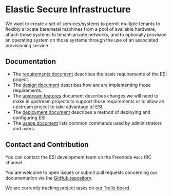 # Elastic Secure Infrastructure

We want to create a set of services/systems to permit multiple tenants to flexibly allocate baremetal machines from a pool of available hardware, attach those systems to tenant-private networks, and to optionally provision an operating system on those systems through the use of an associated provisioning service.

## Documentation

- The [requirements document][reqs] describes the basic requirements of the ESI project.
- The [design document][design] describes how are are implementing those requirements.
- The [upstream features][upstream] document describes changes we will need to make in upstream projects to support those requirements or to allow an upstream project to take advantage of ESI.
- The [deployment document][deployment] describes a method of deploying and configuring ESI.
- The [usage document][usage] lists common commands used by administrators and users.

[design]: docs/esi-design.md
[reqs]: docs/esi-requirements.md
[upstream]: docs/upstream-features.md
[deployment]: docs/deployment.md
[usage]: docs/usage.md

## Contact and Contribution

You can contact the ESI development team on the Freenode `#moc` IRC channel.

You are welcome to open issues or submit pull requests concerning our documentation via the [GitHub repository][gh].

We are currently tracking project tasks on [our Trello board][trello].

[gh]: https://github.com/CCI-MOC/esi
[trello]: https://trello.com/b/1MDt78E9/esi-trask-tracking
